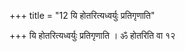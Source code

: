 +++
title = "12 यि होतरित्यध्वर्युः प्रतिगृणाति"

+++
यि होतरित्यध्वर्युः प्रतिगृणाति । ॐ होतरिति वा १२